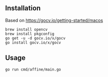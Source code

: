## Installation
Based on https://gocv.io/getting-started/macos
```
brew install opencv
brew install pkgconfig
go get -u -d gocv.io/x/gocv
go install gocv.io/x/gocv
```

## Usage
```
go run cmd/affine/main.go
```
